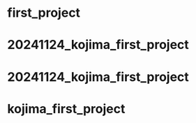 # first_project
# 20241124_kojima_first_project
# 20241124_kojima_first_project
# kojima_first_project

